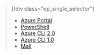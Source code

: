 > [!div class="op_single_selector"]
> * [Azure Portal](../articles/virtual-network/virtual-network-deploy-static-pip-arm-portal.md)
> * [PowerShell](../articles/virtual-network/virtual-network-deploy-static-pip-arm-ps.md)
> * [Azure CLI 2.0](../articles/virtual-network/virtual-network-deploy-static-pip-arm-cli.md)
> * [Azure CLI 1.0](../articles/virtual-network/virtual-network-deploy-static-pip-cli-nodejs.md)
> * [Mall](../articles/virtual-network/virtual-network-deploy-static-pip-arm-template.md)
